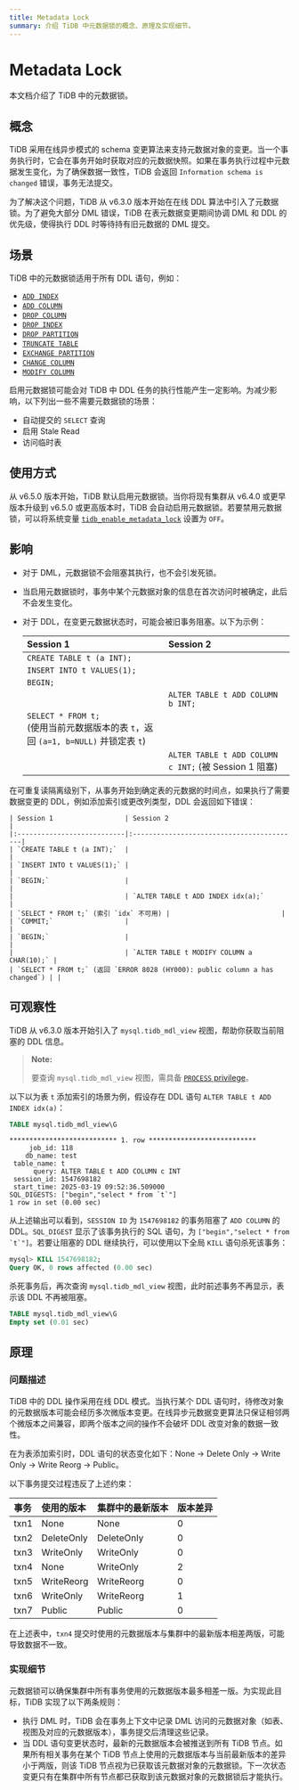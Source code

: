 ```yaml
---
title: Metadata Lock
summary: 介绍 TiDB 中元数据锁的概念、原理及实现细节。
---
```


# Metadata Lock

本文档介绍了 TiDB 中的元数据锁。

## 概念

TiDB 采用在线异步模式的 schema 变更算法来支持元数据对象的变更。当一个事务执行时，它会在事务开始时获取对应的元数据快照。如果在事务执行过程中元数据发生变化，为了确保数据一致性，TiDB 会返回 `Information schema is changed` 错误，事务无法提交。

为了解决这个问题，TiDB 从 v6.3.0 版本开始在在线 DDL 算法中引入了元数据锁。为了避免大部分 DML 错误，TiDB 在表元数据变更期间协调 DML 和 DDL 的优先级，使得执行 DDL 时等待持有旧元数据的 DML 提交。

## 场景

TiDB 中的元数据锁适用于所有 DDL 语句，例如：

- [`ADD INDEX`](/sql-statements/sql-statement-add-index.md)
- [`ADD COLUMN`](/sql-statements/sql-statement-add-column.md)
- [`DROP COLUMN`](/sql-statements/sql-statement-drop-column.md)
- [`DROP INDEX`](/sql-statements/sql-statement-drop-index.md)
- [`DROP PARTITION`](/partitioned-table.md#partition-management)
- [`TRUNCATE TABLE`](/sql-statements/sql-statement-truncate.md)
- [`EXCHANGE PARTITION`](/partitioned-table.md#partition-management)
- [`CHANGE COLUMN`](/sql-statements/sql-statement-change-column.md)
- [`MODIFY COLUMN`](/sql-statements/sql-statement-modify-column.md)

启用元数据锁可能会对 TiDB 中 DDL 任务的执行性能产生一定影响。为减少影响，以下列出一些不需要元数据锁的场景：

+ 自动提交的 `SELECT` 查询
+ 启用 Stale Read
+ 访问临时表

## 使用方式

从 v6.5.0 版本开始，TiDB 默认启用元数据锁。当你将现有集群从 v6.4.0 或更早版本升级到 v6.5.0 或更高版本时，TiDB 会自动启用元数据锁。若要禁用元数据锁，可以将系统变量 [`tidb_enable_metadata_lock`](/system-variables.md#tidb_enable_metadata_lock-new-in-v630) 设置为 `OFF`。

## 影响

- 对于 DML，元数据锁不会阻塞其执行，也不会引发死锁。
- 当启用元数据锁时，事务中某个元数据对象的信息在首次访问时被确定，此后不会发生变化。
- 对于 DDL，在变更元数据状态时，可能会被旧事务阻塞。以下为示例：

    | Session 1 | Session 2 |
    |:---------------------------|:----------|
    | `CREATE TABLE t (a INT);`  |           |
    | `INSERT INTO t VALUES(1);` |           |
    | `BEGIN;`                   |           |
    |                            | `ALTER TABLE t ADD COLUMN b INT;` |
    | `SELECT * FROM t;`<br/>(使用当前元数据版本的表 `t`，返回 `(a=1, b=NULL)` 并锁定表 `t`) |           |
    |                            | `ALTER TABLE t ADD COLUMN c INT;` (被 Session 1 阻塞) |

在可重复读隔离级别下，从事务开始到确定表的元数据的时间点，如果执行了需要数据变更的 DDL，例如添加索引或更改列类型，DDL 会返回如下错误：

    | Session 1                  | Session 2                                 |
    |:---------------------------|:------------------------------------------|
    | `CREATE TABLE t (a INT);`  |                                           |
    | `INSERT INTO t VALUES(1);` |                                           |
    | `BEGIN;`                   |                                           |
    |                            | `ALTER TABLE t ADD INDEX idx(a);`         |
    | `SELECT * FROM t;` (索引 `idx` 不可用) |                            |
    | `COMMIT;`                  |                                           |
    | `BEGIN;`                   |                                           |
    |                            | `ALTER TABLE t MODIFY COLUMN a CHAR(10);` |
    | `SELECT * FROM t;` (返回 `ERROR 8028 (HY000): public column a has changed`) | |

## 可观察性

TiDB 从 v6.3.0 版本开始引入了 `mysql.tidb_mdl_view` 视图，帮助你获取当前阻塞的 DDL 信息。

> **Note:**
>
> 要查询 `mysql.tidb_mdl_view` 视图，需具备 [`PROCESS` privilege](https://dev.mysql.com/doc/refman/8.0/en/privileges-provided.html#priv_process)。

以下以为表 `t` 添加索引的场景为例，假设存在 DDL 语句 `ALTER TABLE t ADD INDEX idx(a)`：

```sql
TABLE mysql.tidb_mdl_view\G
```

```
*************************** 1. row ***************************
     job_id: 118
    db_name: test
 table_name: t
      query: ALTER TABLE t ADD COLUMN c INT
 session_id: 1547698182
 start_time: 2025-03-19 09:52:36.509000
SQL_DIGESTS: ["begin","select * from `t`"]
1 row in set (0.00 sec)
```

从上述输出可以看到，`SESSION ID` 为 `1547698182` 的事务阻塞了 `ADD COLUMN` 的 DDL。`SQL_DIGEST` 显示了该事务执行的 SQL 语句，为 ``["begin","select * from `t`"]``。若要让阻塞的 DDL 继续执行，可以使用以下全局 `KILL` 语句杀死该事务：

```sql
mysql> KILL 1547698182;
Query OK, 0 rows affected (0.00 sec)
```

杀死事务后，再次查询 `mysql.tidb_mdl_view` 视图，此时前述事务不再显示，表示该 DDL 不再被阻塞。

```sql
TABLE mysql.tidb_mdl_view\G
Empty set (0.01 sec)
```

## 原理

### 问题描述

TiDB 中的 DDL 操作采用在线 DDL 模式。当执行某个 DDL 语句时，待修改对象的元数据版本可能会经历多次微版本变更。在线异步元数据变更算法只保证相邻两个微版本之间兼容，即两个版本之间的操作不会破坏 DDL 改变对象的数据一致性。

在为表添加索引时，DDL 语句的状态变化如下：None -> Delete Only -> Write Only -> Write Reorg -> Public。

以下事务提交过程违反了上述约束：

| 事务  | 使用的版本  | 集群中的最新版本 | 版本差异 |
|:-----|:-----------|:----------------|:--------|
| txn1 | None       | None            | 0       |
| txn2 | DeleteOnly | DeleteOnly      | 0       |
| txn3 | WriteOnly  | WriteOnly       | 0       |
| txn4 | None       | WriteOnly       | 2       |
| txn5 | WriteReorg | WriteReorg      | 0       |
| txn6 | WriteOnly  | WriteReorg      | 1       |
| txn7 | Public     | Public          | 0       |

在上述表中，`txn4` 提交时使用的元数据版本与集群中的最新版本相差两版，可能导致数据不一致。

### 实现细节

元数据锁可以确保集群中所有事务使用的元数据版本最多相差一版。为实现此目标，TiDB 实现了以下两条规则：

- 执行 DML 时，TiDB 会在事务上下文中记录 DML 访问的元数据对象（如表、视图及对应的元数据版本），事务提交后清理这些记录。
- 当 DDL 语句变更状态时，最新的元数据版本会被推送到所有 TiDB 节点。如果所有相关事务在某个 TiDB 节点上使用的元数据版本与当前最新版本的差异小于两版，则该 TiDB 节点视为已获取该元数据对象的元数据锁。下一次状态变更只有在集群中所有节点都已获取到该元数据对象的元数据锁后才能执行。
